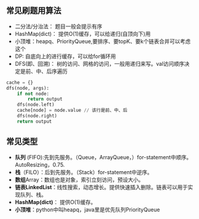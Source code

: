 ## 常见刷题用算法
+ 二分法/分治法： 题目一般会提示有序
+ HashMap(dict)： 提供O(1)缓存，可以给递归(自顶向下)用
+ 小顶堆：heapq、PriorityQueue,要排序、要topK、要k个链表合并可以考虑这个
+ DP: 自底向上的进行缓存，可以给for循环用
+ DFS(即、回溯)： 树的访问、网格的访问，一般用递归来写。val访问顺序决定是前、中、后序遍历
```python 
cache = {}
dfs(node, args):
    if not node:
        return output 
    dfs(node.left)
    cache[node] = node.value // 该行是前、中、后
    dfs(node.right)
    return output 
```

## 常见类型
+ **队列**  (FIFO):先到先服务。（Queue，ArrayQueue，）for-statement中顺序。AutoResizing，0.75.
+ **栈**（FILO）：后到先服务。（Stack）for-statement中逆序。
+ **数组**Array：数组也是对象，索引立刻访问，预设大小。
+ **链表LinkedList**：线性搜索，动态增长。提供快速插入删除。链表可以用于实现队列、栈。
+ **HashMap(dict)**： 提供O(1)缓存。
+ **小顶堆**：python中叫heapq，java里是优先队列PriorityQueue

